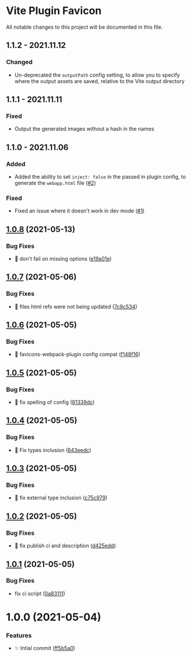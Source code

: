 # Vite Plugin Favicon

All notable changes to this project will be documented in this file.

## 1.1.2 - 2021.11.12
### Changed
* Un-deprecated the `outputPath` config setting, to allow you to specify where the output assets are saved, relative to the Vite output directory

## 1.1.1 - 2021.11.11
### Fixed
* Output the generated images without a hash in the names

## 1.1.0 - 2021.11.06
### Added
* Added the ability to set `inject: false` in the passed in plugin config, to generate the `webapp.html` file ([#2](https://github.com/josh-hemphill/vite-plugin-favicon/pull/2))

### Fixed
* Fixed an issue where it doesn't work in dev mode ([#1](https://github.com/josh-hemphill/vite-plugin-favicon/issues/1))

## [1.0.8](https://github.com/josh-hemphill/vite-plugin-favicon/compare/v1.0.7...v1.0.8) (2021-05-13)

### Bug Fixes

* :bug: don't fail on missing options ([e19a01e](https://github.com/josh-hemphill/vite-plugin-favicon/commit/e19a01ed7fe84bba040f88cc260b479e4d276c94))

## [1.0.7](https://github.com/josh-hemphill/vite-plugin-favicon/compare/v1.0.6...v1.0.7) (2021-05-06)


### Bug Fixes

* :bug: files html refs were not being updated ([7c9c534](https://github.com/josh-hemphill/vite-plugin-favicon/commit/7c9c5348aa2cdd873ac622daee6fc95f0c868645))

## [1.0.6](https://github.com/josh-hemphill/vite-plugin-favicon/compare/v1.0.5...v1.0.6) (2021-05-05)


### Bug Fixes

* :bug: favicons-webpack-plugin config compat ([f148f16](https://github.com/josh-hemphill/vite-plugin-favicon/commit/f148f16ba8e70938ce225053784e54afd0745024))

## [1.0.5](https://github.com/josh-hemphill/vite-plugin-favicon/compare/v1.0.4...v1.0.5) (2021-05-05)

### Bug Fixes

  * :bug: fix spelling of config ([81339dc](https://github.com/josh-hemphill/vite-plugin-favicon/commit/81339dc29838b90b7b2e280c40420daba9ec233d))

## [1.0.4](https://github.com/josh-hemphill/vite-plugin-favicon/compare/v1.0.3...v1.0.4) (2021-05-05)

### Bug Fixes

  * :bug: Fix types inclusion ([643eedc](https://github.com/josh-hemphill/vite-plugin-favicon/commit/643eedc1944abc73c05d371869eb60c493142fdb))

## [1.0.3](https://github.com/josh-hemphill/vite-plugin-favicon/compare/v1.0.2...v1.0.3) (2021-05-05)

### Bug Fixes

  * :bug: fix external type inclusion ([c75c979](https://github.com/josh-hemphill/vite-plugin-favicon/commit/c75c979c192126fffd3a46dc98a60e265eb3972b))

## [1.0.2](https://github.com/josh-hemphill/vite-plugin-favicon/compare/v1.0.1...v1.0.2) (2021-05-05)

### Bug Fixes

  * :bug: fix publish ci and description ([d425edd](https://github.com/josh-hemphill/vite-plugin-favicon/commit/d425edd85ceab784da6d3bc5967c0cc9e1a30af5))

## [1.0.1](https://github.com/josh-hemphill/vite-plugin-favicon/compare/v1.0.0...v1.0.1) (2021-05-05)

### Bug Fixes

  * fix ci script ([0a83111](https://github.com/josh-hemphill/vite-plugin-favicon/commit/0a831116640aa2ce15ce78de7151873c24b87870))

# 1.0.0 (2021-05-04)

### Features

  * :sparkles: Intial commit ([ff5b5a0](https://github.com/josh-hemphill/vite-plugin-favicon/commit/ff5b5a0d64b073f36c5a1e767de25e58b373453c))
